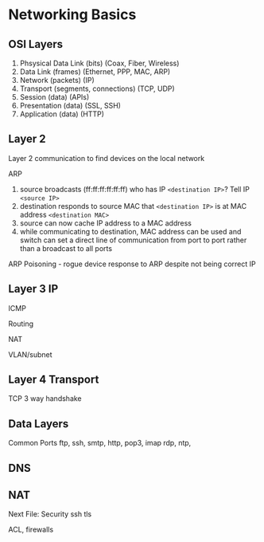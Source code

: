 # Networking Basics


## OSI Layers

1) Phsysical Data Link (bits) (Coax, Fiber, Wireless)
2) Data Link (frames) (Ethernet, PPP, MAC, ARP)
3) Network (packets) (IP)
4) Transport (segments, connections) (TCP, UDP)
5) Session (data) (APIs)
6) Presentation (data) (SSL, SSH)
7) Application (data) (HTTP)


## Layer 2

Layer 2 communication to find devices on the local network

ARP
1) source broadcasts (ff:ff:ff:ff:ff:ff) who has IP `<destination IP>`? Tell IP `<source IP>`
2) destination responds to source MAC that `<destination IP>` is at MAC address `<destination MAC>`
3) source can now cache IP address to a MAC address
4) while communicating to destination, MAC address can be used and switch can set a direct line of communication from port to port rather than a broadcast to all ports

ARP Poisoning - rogue device response to ARP despite not being correct IP

## Layer 3 IP

ICMP

Routing

NAT

VLAN/subnet


## Layer 4 Transport

TCP 3 way handshake


## Data Layers

Common Ports
ftp, ssh, smtp, http, pop3, imap
rdp, ntp, 



## DNS

## NAT








Next File: Security
ssh
tls

ACL, firewalls
